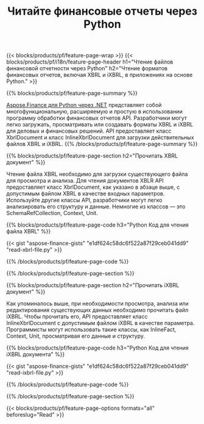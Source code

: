 ﻿---
title: Читайте финансовые отчеты через Python
url: /ru/python-net/read/
description:  Код Python для чтения финансовых отчетов в файлах XBRL и iXBRL через библиотеку Python.
---
{{< blocks/products/pf/feature-page-wrap >}}
{{< blocks/products/pf/i18n/feature-page-header h1="Чтение файлов финансовой отчетности через Python" h2="Чтение форматов финансовых отчетов, включая XBRL и iXBRL, в приложениях на основе Python." >}}

{{% blocks/products/pf/feature-page-summary %}}

[Aspose.Finance для Python через .NET](https://products.aspose.com/finance/python-net/) представляет собой многофункциональную, расширяемую и простую в использовании программу обработки финансовых отчетов API. Разработчики могут легко загружать, просматривать или создавать форматы XBRL и iXBRL для деловых и финансовых решений. API предоставляет класс XbrlDocument и класс InlineXbrlDocument для загрузки действительных файлов XBRL и iXBRL.
{{% /blocks/products/pf/feature-page-summary %}}

{{% blocks/products/pf/feature-page-section h2="Прочитать XBRL документ" %}}

Чтение файла XBRL необходимо для загрузки существующего файла для просмотра и анализа. Для чтения документов XBLR API предоставляет класс XbrlDocument, как указано в абзаце выше, с допустимым файлом XBRL в качестве входных параметров. Используйте другие классы API, разработчики могут легко анализировать его структуру и данные. Немногие из классов — это SchemaRefCollection, Context, Unit.

{{% blocks/products/pf/feature-page-code h3="Python Код для чтения файла XBRL" %}}

{{< gist "aspose-finance-gists" "e1df624c58dc6f522a87f29ceb041dd9" "read-xbrl-file.py" >}} 

{{% /blocks/products/pf/feature-page-code %}}

{{% /blocks/products/pf/feature-page-section %}}

{{% blocks/products/pf/feature-page-section h2="Прочитать iXBRL документ" %}}

Как упоминалось выше, при необходимости просмотра, анализа или редактирования существующих данных необходимо прочитать файл iXBRL. Чтобы прочитать его, API предоставляет класс InlineXbrlDocument с допустимым файлом iXBRL в качестве параметра. Программисты могут использовать такие классы, как InlineFact, Context, Unit, просматривая его данные и структуру. 

{{% blocks/products/pf/feature-page-code h3="Python Код для чтения iXBRL документа" %}}

{{< gist "aspose-finance-gists" "e1df624c58dc6f522a87f29ceb041dd9" "read-ixbrl-file.py" >}}

{{% /blocks/products/pf/feature-page-code %}}

{{% /blocks/products/pf/feature-page-section %}}

{{< blocks/products/pf/feature-page-options formats="all" beforeslug="Read" >}}